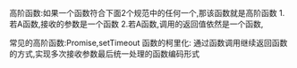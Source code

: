 
高阶函数:如果一个函数符合下面2个规范中的任何一个,那该函数就是高阶函数
    1.若A函数,接收的参数是一个函数
    2.若A函数,调用的返回值依然是一个函数,
    
常见的高阶函数:Promise,setTimeout
函数的柯里化:
    通过函数调用继续返回函数的方式,实现多次接收参数最后统一处理的函数编码形式
